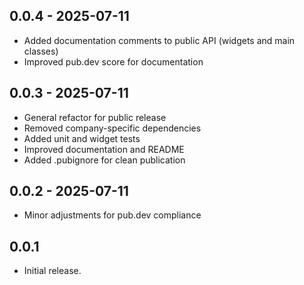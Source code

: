 ## 0.0.4 - 2025-07-11
- Added documentation comments to public API (widgets and main classes)
- Improved pub.dev score for documentation

## 0.0.3 - 2025-07-11
- General refactor for public release
- Removed company-specific dependencies
- Added unit and widget tests
- Improved documentation and README
- Added .pubignore for clean publication

## 0.0.2 - 2025-07-11
- Minor adjustments for pub.dev compliance

## 0.0.1
* Initial release.
